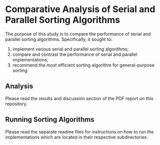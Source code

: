 # Comparative Analysis of Serial and Parallel Sorting Algorithms

The purpose of this study is to compare the performance of serial and parallel sorting algorithms.
Specifically, it sought to:

1. implement various serial and parallel sorting algorithms;
2. compare and contrast the performance of serial and parallel implementations;
3. recommend the most efficient sorting algorithm for general-purpose sorting.

## Analysis
Please read the results and discussion section of the PDF report on this repository.

## Running Sorting Algorithms
Please read the separate readme files for instructions on how to run the implementations which are located in their respective subdirectories.


